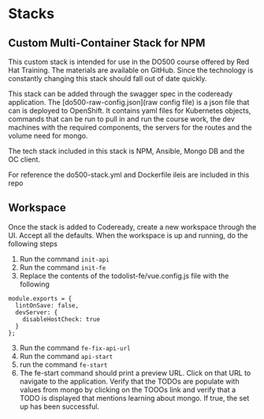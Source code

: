 # Stacks

## Custom Multi-Container Stack for NPM

This custom stack is intended for use in the DO500 course offered by Red Hat Training. The materials are available on GitHub. Since the technology is constantly changing this stack should fall out of date quickly.

This stack can be added through the swagger spec in the codeready application. The [do500-raw-config.json](raw config file) is a json file that can is deployed to OpenShift. It contains yaml files for Kubernetes objects, commands that can be run to pull in and run the course work, the dev machines with the required components, the servers for the routes and the volume need for mongo. 

The tech stack included in this stack is NPM, Ansible, Mongo DB and the OC client. 

For reference the do500-stack.yml and Dockerfile ileis are included in this repo

## Workspace

Once the stack is added to Codeready, create a new workspace through the UI. Accept all the defaults. When the workspace is up and running, do the following steps

1. Run the command `init-api`
2. Run the command `init-fe`
3. Replace the contents of the todolist-fe/vue.config.js file with the following

```
module.exports = {
  lintOnSave: false,
  devServer: {
    disableHostCheck: true
  }
};
```
3. Run the command `fe-fix-api-url`
4. Run the command `api-start`
5. run the command `fe-start` 
6. The fe-start command should print a preview URL. Click on that URL to navigate to the application. Verify that the TODOs are populate with values from mongo by clicking on the TOOOs link and verify that a TODO is displayed that mentions learning about mongo. If true, the set up has been successful.
